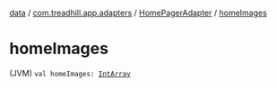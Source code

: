 [data](../../index.md) / [com.treadhill.app.adapters](../index.md) / [HomePagerAdapter](index.md) / [homeImages](./home-images.md)

# homeImages

(JVM) `val homeImages: `[`IntArray`](https://kotlinlang.org/api/latest/jvm/stdlib/kotlin/-int-array/index.html)
